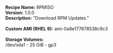 **Recipe Name:** RPMISO<br>
**Version:** 1.0.0<br>
**Description:** "Download RPM Updates."<br>
<br>
**Custom AMI (RHEL 9):** ami-0a8e177878538c9c3<br>
<br>
**Storage Volumes:** <br>
/dev/sda1 - 25 GiB - gp3<br>
